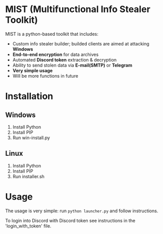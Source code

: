 # MIST (Multifunctional Info Stealer Toolkit)
MIST is a python-based toolkit that includes:
 - Custom info stealer builder; builded clients are aimed at attacking __Windows__
 - __End-to-end encryption__ for data archives
 - Automated __Discord token__ extraction & decryption
 - Ability to send stolen data via __E-mail(SMTP)__ or __Telegram__
 - __Very simple usage__
 - Will be more functions in future
# Installation
## Windows
 1. Install Python
 2. Install PIP
 3. Run win-install.py
## Linux
 1. Install Python
 2. Install PIP
 3. Run installer.sh
# Usage
The usage is very simple: run `python launcher.py` and follow instructions.

To login into Discord with Discord token see instructions in the 'login_with_token' file.

